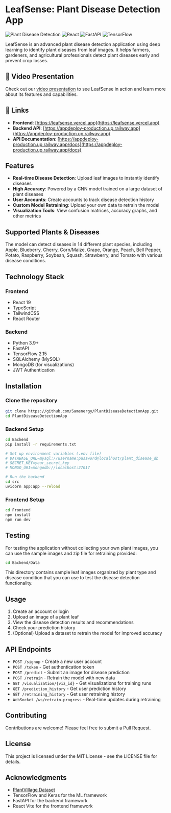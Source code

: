 # LeafSense: Plant Disease Detection App

![Plant Disease Detection](https://img.shields.io/badge/AI-Plant%20Disease%20Detection-brightgreen)
![React](https://img.shields.io/badge/Frontend-React-blue)
![FastAPI](https://img.shields.io/badge/Backend-FastAPI-green)
![TensorFlow](https://img.shields.io/badge/ML-TensorFlow-orange)

LeafSense is an advanced plant disease detection application using deep learning to identify plant diseases from leaf images. It helps farmers, gardeners, and agricultural professionals detect plant diseases early and prevent crop losses.

## 🎥 Video Presentation

Check out our [video presentation](https://drive.google.com/file/d/1MkFskZ1X-OLbEAQeOVMwOf0gUJTcD79N/view?usp=sharing) to see LeafSense in action and learn more about its features and capabilities.

## 🔗 Links

- **Frontend**: [https://leafsense.vercel.app](https://leafsense.vercel.app)
- **Backend API**: [https://appdeploy-production.up.railway.app](https://appdeploy-production.up.railway.app)
- **API Documentation**: [https://appdeploy-production.up.railway.app/docs](https://appdeploy-production.up.railway.app/docs)

## Features

- **Real-time Disease Detection**: Upload leaf images to instantly identify diseases
- **High Accuracy**: Powered by a CNN model trained on a large dataset of plant diseases
- **User Accounts**: Create accounts to track disease detection history
- **Custom Model Retraining**: Upload your own data to retrain the model
- **Visualization Tools**: View confusion matrices, accuracy graphs, and other metrics

## Supported Plants & Diseases

The model can detect diseases in 14 different plant species, including Apple, Blueberry, Cherry, Corn/Maize, Grape, Orange, Peach, Bell Pepper, Potato, Raspberry, Soybean, Squash, Strawberry, and Tomato with various disease conditions.

## Technology Stack

### Frontend
- React 19
- TypeScript
- TailwindCSS
- React Router

### Backend
- Python 3.9+
- FastAPI
- TensorFlow 2.15
- SQLAlchemy (MySQL)
- MongoDB (for visualizations)
- JWT Authentication

## Installation

### Clone the repository
```bash
git clone https://github.com/Samenergy/PlantDiseaseDetectionApp.git
cd PlantDiseaseDetectionApp
```

### Backend Setup
```bash
cd Backend
pip install -r requirements.txt

# Set up environment variables (.env file)
# DATABASE_URL=mysql://username:password@localhost/plant_disease_db
# SECRET_KEY=your_secret_key
# MONGO_URI=mongodb://localhost:27017

# Run the backend
cd src
uvicorn app:app --reload
```

### Frontend Setup
```bash
cd Frontend
npm install
npm run dev
```

## Testing

For testing the application without collecting your own plant images, you can use the sample images and zip file for retraining provided:

```bash
cd Backend/Data
```

This directory contains sample leaf images organized by plant type and disease condition that you can use to test the disease detection functionality.

## Usage

1. Create an account or login
2. Upload an image of a plant leaf
3. View the disease detection results and recommendations
4. Check your prediction history
5. (Optional) Upload a dataset to retrain the model for improved accuracy

## API Endpoints

- `POST /signup` - Create a new user account
- `POST /token` - Get authentication token
- `POST /predict` - Submit an image for disease prediction
- `POST /retrain` - Retrain the model with new data
- `GET /visualization/{viz_id}` - Get visualizations for training runs
- `GET /prediction_history` - Get user prediction history
- `GET /retraining_history` - Get user retraining history
- `WebSocket /ws/retrain-progress` - Real-time updates during retraining

## Contributing

Contributions are welcome! Please feel free to submit a Pull Request.

## License

This project is licensed under the MIT License - see the LICENSE file for details.

## Acknowledgments

- [PlantVillage Dataset](https://www.kaggle.com/code/imtkaggleteam/plant-diseases-detection-pytorch/input)
- TensorFlow and Keras for the ML framework
- FastAPI for the backend framework
- React Vite for the frontend framework
